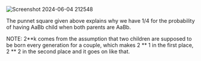 ![Screenshot 2024-06-04 212548](https://github.com/gbulbul/Mendel-s-2nd-law-independent-alleles/assets/79763247/346835a8-fe3a-4c04-a721-d05d189d1c3c)

The punnet square given above explains why we have 1/4 for the probability of having AaBb child when both parents are AaBb.

NOTE: 2**k comes from the assumption that two children are supposed to be born every generation for a couple, which makes 2 ** 1 in the first place, 2 ** 2 in the second place and it goes on like that.
